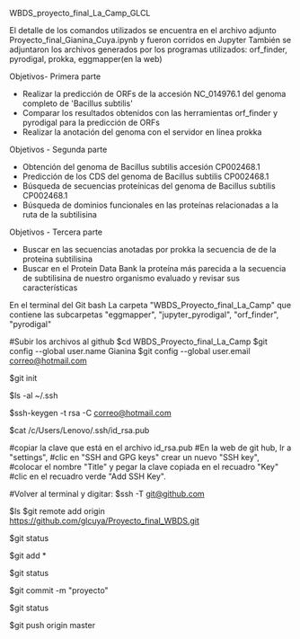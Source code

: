 WBDS_proyecto_final_La_Camp_GLCL



El detalle de los comandos utilizados se encuentra en el archivo adjunto Proyecto_final_Gianina_Cuya.ipynb y fueron corridos en Jupyter 
También se adjuntaron los archivos generados por los programas utilizados: orf_finder, pyrodigal, prokka, eggmapper(en la web)


Objetivos- Primera parte

- Realizar la predicción de ORFs de la accesión NC_014976.1 del genoma completo de 'Bacillus subtilis'
- Comparar los resultados obtenidos con las herramientas orf_finder y pyrodigal para la predicción de ORFs
- Realizar la anotación del genoma con el servidor en línea prokka

Objetivos - Segunda parte

- Obtención del genoma de Bacillus subtilis accesión CP002468.1
- Predicción de los CDS del genoma de Bacillus subtilis CP002468.1
- Búsqueda de secuencias proteínicas del genoma de Bacillus subtilis CP002468.1
- Búsqueda de dominios funcionales en las proteínas relacionadas a la ruta de la subtilisina

Objetivos - Tercera parte
- Buscar en las secuencias anotadas por prokka la secuencia de de la proteina subtilisina
- Buscar en el Protein Data Bank la proteína más parecida a la secuencia de subtilisina de nuestro organismo evaluado y revisar sus características


En el terminal del Git bash
La carpeta "WBDS_Proyecto_final_La_Camp"
que contiene las subcarpetas "eggmapper", "jupyter_pyrodigal", "orf_finder", "pyrodigal"

#Subir los archivos al github
$cd WBDS_Proyecto_final_La_Camp
$git config --global user.name Gianina
$git config --global user.email correo@hotmail.com

$git init

$ls -al ~/.ssh

$ssh-keygen -t rsa -C correo@hotmail.com

$cat /c/Users/Lenovo/.ssh/id_rsa.pub

#copiar la clave que está en el archivo id_rsa.pub
#En la web de git hub, Ir a "settings", 
#clic en "SSH and  GPG keys" crear un nuevo "SSH key",  
#colocar el nombre "Title" y pegar la clave copiada en el recuadro "Key"
#clic en el recuadro verde "Add SSH Key".

#Volver al terminal y digitar:
$ssh -T git@github.com

$ls
$git remote add origin https://github.com/glcuya/Proyecto_final_WBDS.git

$git status

$git add *

$git status

$git commit -m "proyecto"

$git status

$git push origin master


